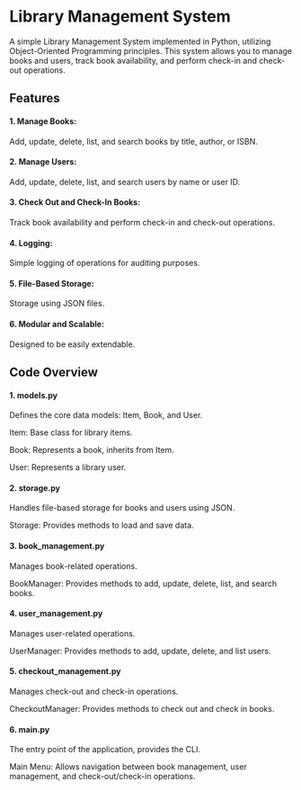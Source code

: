 # Library Management System

A simple Library Management System implemented in Python, utilizing Object-Oriented Programming principles. This system allows you to manage books and users, track book availability, and perform check-in and check-out operations.

## Features

#### 1. Manage Books: 
Add, update, delete, list, and search books by title, author, or ISBN.

#### 2. Manage Users: 
Add, update, delete, list, and search users by name or user ID.

#### 3. Check Out and Check-In Books: 
Track book availability and perform check-in and check-out operations.

#### 4. Logging: 
Simple logging of operations for auditing purposes.

#### 5. File-Based Storage: 
Storage using JSON files.

#### 6. Modular and Scalable: 
Designed to be easily extendable.

## Code Overview

#### 1. models.py
Defines the core data models: Item, Book, and User.

Item: Base class for library items.

Book: Represents a book, inherits from Item.

User: Represents a library user.


#### 2. storage.py
Handles file-based storage for books and users using JSON.

Storage: Provides methods to load and save data.

#### 3. book_management.py
Manages book-related operations.

BookManager: Provides methods to add, update, delete, list, and search books.

#### 4. user_management.py

Manages user-related operations.

UserManager: Provides methods to add, update, delete, and list users.

#### 5. checkout_management.py
Manages check-out and check-in operations.

CheckoutManager: Provides methods to check out and check in books.

#### 6. main.py
The entry point of the application, provides the CLI.

Main Menu: Allows navigation between book management, user management, and check-out/check-in operations.
